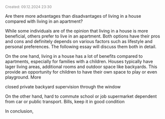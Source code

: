 <span style="font-size:12px; color:#888888;">Created: 09.12.2024 23:30</span>

Are there more advantages than disadvantages of living in a house compared with living in an apartment?

While some individuals are of the opinion that living in a house is more beneficial, others prefer to live in an apartment. Both options have their pros and cons and definitely depends on  various factors such as lifestyle and personal preferences. The following essay will discuss them both in detail.

On the one hand, living in a house has a lot of benefits compared to apartments, especially for families with a children. Houses typically have lager living areas, additional rooms and outdoor space like backyards. This provide an opportunity for children to have their own space to play or even playground. More

closed private backyard  supervision through the window

On the other hand, hard to commute school or job supermarket
dependent from car or public transport.
Bills, keep it in good condition 

In conclusion, 

